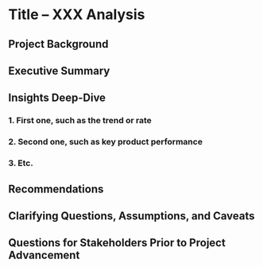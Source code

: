 # Title – XXX Analysis  
## Project Background
## Executive Summary
## Insights Deep-Dive
### 1.	First one, such as the trend or rate
### 2.	Second one, such as key product performance
### 3.	Etc.
## Recommendations
## Clarifying Questions, Assumptions, and Caveats
## Questions for Stakeholders Prior to Project Advancement
